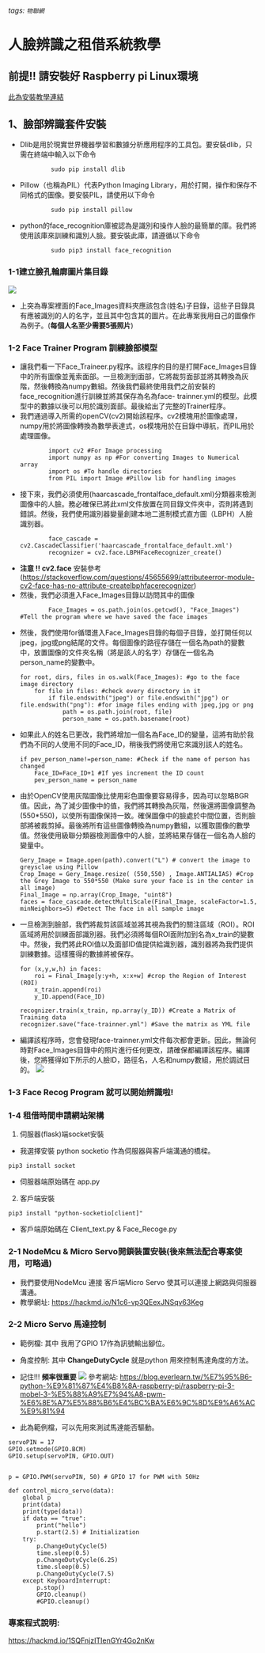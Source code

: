 ###### tags: `物聯網`
# 人臉辨識之租借系統教學

## 前提!! 請安裝好 Raspberry pi Linux環境 ##
[此為安裝教學連結](https://drive.google.com/file/d/1VUlZtWC8SswSpZoP-LXKf7S2FR2fCVGy/view?usp=sharing)
## 1、**臉部辨識套件安裝**
* Dlib是用於現實世界機器學習和數據分析應用程序的工具包。要安裝dlib，只需在終端中輸入以下命令
```
            sudo pip install dlib
```
* Pillow（也稱為PIL）代表Python Imaging Library，用於打開，操作和保存不同格式的圖像。要安裝PIL，請使用以下命令
```
            sudo pip install pillow
```
* python的face_recognition庫被認為是識別和操作人臉的最簡單的庫。我們將使用該庫來訓練和識別人臉。要安裝此庫，請遵循以下命令
```
            sudo pip3 install face_recognition
```
### 1-1建立臉孔輪廓圖片集目錄
![](https://i.imgur.com/csAXry4.png)
* 上突為專案裡面的Face_Images資料夾應該包含(姓名)子目錄，這些子目錄具有應被識別的人的名字，並且其中包含其的圖片。在此專案我用自己的圖像作為例子。(**每個人名至少需要5張照片**)
### 1-2 Face Trainer Program 訓練臉部模型
* 讓我們看一下Face_Traineer.py程序。該程序的目的是打開Face_Images目錄中的所有圖像並蒐索面部。一旦檢測到面部，它將裁剪面部並將其轉換為灰階，然後轉換為numpy數組。然後我們最終使用我們之前安裝的face_recognition進行訓練並將其保存為名為face- trainner.yml的模型。此模型中的數據以後可以用於識別面部。最後給出了完整的Trainer程序。
* 我們通過導入所需的openCV(cv2)開始該程序。cv2模塊用於圖像處理，numpy用於將圖像轉換為數學表達式，os模塊用於在目錄中導航，而PIL用於處理圖像。
    ```
            import cv2 #For Image processing
            import numpy as np #For converting Images to Numerical array
            import os #To handle directories
            from PIL import Image #Pillow lib for handling images
    ```
* 接下來，我們必須使用(haarcascade_frontalface_default.xml)分類器來檢測圖像中的人臉。務必確保已將此xml文件放置在同目錄文件夾中，否則將遇到錯誤。然後，我們使用識別器變量創建本地二進制模式直方圖（LBPH）人臉識別器。
    ```
            face_cascade = cv2.CascadeClassifier('haarcascade_frontalface_default.xml')
            recognizer = cv2.face.LBPHFaceRecognizer_create()
    ```
* **注意 !! cv2.face** 安裝參考(https://stackoverflow.com/questions/45655699/attributeerror-module-cv2-face-has-no-attribute-createlbphfacerecognizer)
* 然後，我們必須進入Face_Images目錄以訪問其中的圖像
    ```
            Face_Images = os.path.join(os.getcwd(), "Face_Images") #Tell the program where we have saved the face images
    ```
* 然後，我們使用for循環進入Face_Images目錄的每個子目錄，並打開任何以jpeg，jpg或png結尾的文件。每個圖像的路徑存儲在一個名為path的變數中，放置圖像的文件夾名稱（將是該人的名字）存儲在一個名為person_name的變數中。
    ```
    for root, dirs, files in os.walk(Face_Images): #go to the face image directory
        for file in files: #check every directory in it
            if file.endswith("jpeg") or file.endswith("jpg") or file.endswith("png"): #for image files ending with jpeg,jpg or png
                path = os.path.join(root, file)
                person_name = os.path.basename(root)
    ```
* 如果此人的姓名已更改，我們將增加一個名為Face_ID的變量，這將有助於我們為不同的人使用不同的Face_ID，稍後我們將使用它來識別該人的姓名。
    ```
    if pev_person_name!=person_name: #Check if the name of person has changed
        Face_ID=Face_ID+1 #If yes increment the ID count
        pev_person_name = person_name
    ```
* 由於OpenCV使用灰階圖像比使用彩色圖像要容易得多，因為可以忽略BGR值。因此，為了減少圖像中的值，我們將其轉換為灰階，然後還將圖像調整為(550*550)，以使所有圖像保持一致。確保圖像中的臉處於中間位置，否則臉部將被裁剪掉。最後將所有這些圖像轉換為numpy數組，以獲取圖像的數學值。然後使用級聯分類器檢測圖像中的人臉，並將結果存儲在一個名為人臉的變量中。
    ```
    Gery_Image = Image.open(path).convert("L") # convert the image to greysclae using Pillow
    Crop_Image = Gery_Image.resize( (550,550) , Image.ANTIALIAS) #Crop the Grey Image to 550*550 (Make sure your face is in the center in all image)
    Final_Image = np.array(Crop_Image, "uint8")
    faces = face_cascade.detectMultiScale(Final_Image, scaleFactor=1.5, minNeighbors=5) #Detect The face in all sample image
    ```
* 一旦檢測到臉部，我們將裁剪該區域並將其視為我們的關注區域（ROI）。ROI區域將用於訓練面部識別器。我們必須將每個ROI面附加到名為x_train的變數中。然後，我們將此ROI值以及面部ID值提供給識別器，識別器將為我們提供訓練數據。這樣獲得的數據將被保存。
    ```
    for (x,y,w,h) in faces:
        roi = Final_Image[y:y+h, x:x+w] #crop the Region of Interest (ROI)
        x_train.append(roi)
        y_ID.append(Face_ID)

    recognizer.train(x_train, np.array(y_ID)) #Create a Matrix of Training data
    recognizer.save("face-trainner.yml") #Save the matrix as YML file
    ```
* 編譯該程序時，您會發現face-trainner.yml文件每次都會更新。因此，無論何時對Face_Images目錄中的照片進行任何更改，請確保都編譯該程序。編譯後，您將獲得如下所示的人臉ID，路徑名，人名和numpy數組，用於調試目的。
![](https://i.imgur.com/Ygtt5gF.png)
### 1-3 Face Recog Program 就可以開始辨識啦!




### 1-4 租借時間申請網站架構
1. 伺服器(flask)端socket安裝
* 我選擇安裝 python socketio 作為伺服器與客戶端溝通的橋樑。
```
pip3 install socket
```
* 伺服器端原始碼在 app.py 

2. 客戶端安裝
```
pip3 install "python-socketio[client]" 
```
* 客戶端原始碼在 Client_text.py & Face_Recoge.py

### 2-1 NodeMcu & Micro Servo開鎖裝置安裝(後來無法配合專案使用，可略過)

* 我們要使用NodeMcu 連接 客戶端Micro Servo 使其可以連接上網路與伺服器溝通。
* 教學網址:
https://hackmd.io/N1c6-vp3QEexJNSqv63Keg

### 2-2 Micro Servo 馬達控制

* 範例檔:
其中 我用了GPIO 17作為訊號輸出腳位。
* 角度控制: 其中 **ChangeDutyCycle** 就是python 用來控制馬達角度的方法。
* 記住!!! **頻率很重要**
![](https://i.imgur.com/14zyBwl.png)
參考網站:
https://blog.everlearn.tw/%E7%95%B6-python-%E9%81%87%E4%B8%8A-raspberry-pi/raspberry-pi-3-mobel-3-%E5%88%A9%E7%94%A8-pwm-%E6%8E%A7%E5%88%B6%E4%BC%BA%E6%9C%8D%E9%A6%AC%E9%81%94

* 此為範例檔，可以先用來測試馬達能否驅動。
```
servoPIN = 17
GPIO.setmode(GPIO.BCM)
GPIO.setup(servoPIN, GPIO.OUT)


p = GPIO.PWM(servoPIN, 50) # GPIO 17 for PWM with 50Hz

def control_micro_servo(data):
    global p
    print(data)
    print(type(data))
    if data == "true":
        print("hello")
        p.start(2.5) # Initialization
    try:
        p.ChangeDutyCycle(5)
        time.sleep(0.5)
        p.ChangeDutyCycle(6.25)
        time.sleep(0.5)
        p.ChangeDutyCycle(7.5)
    except KeyboardInterrupt:
        p.stop()
        GPIO.cleanup()
        #GPIO.cleanup()
```
### 專案程式說明:
https://hackmd.io/1SQFnjzITIenGYr4Go2nKw

